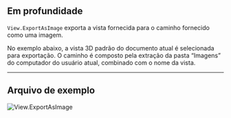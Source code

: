 ## Em profundidade
`View.ExportAsImage` exporta a vista fornecida para o caminho fornecido como uma imagem.

No exemplo abaixo, a vista 3D padrão do documento atual é selecionada para exportação. O caminho é composto pela extração da pasta “Imagens” do computador do usuário atual, combinado com o nome da vista.

___
## Arquivo de exemplo

![View.ExportAsImage](./Revit.Elements.Views.View.ExportAsImage_img.jpg)
